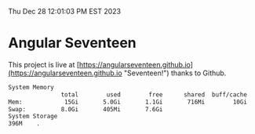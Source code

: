 Thu Dec 28 12:01:03 PM EST 2023

# Angular Seventeen


This project is live at [https://angularseventeen.github.io](https://angularseventeen.github.io "Seventeen!") thanks to Github.

```bash
System Memory
               total        used        free      shared  buff/cache   available
Mem:            15Gi       5.0Gi       1.1Gi       716Mi        10Gi        10Gi
Swap:          8.0Gi       405Mi       7.6Gi
System Storage
396M	.
```
```bash
